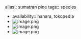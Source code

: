 alias:: sumatran pine
tags:: species

- availability:: hanara, tokopedia
- ![image.png](https://peach-geographical-bat-397.mypinata.cloud/ipfs/QmaRm8Cpjp8ReBGA4X8ugxwKUeo4jyCcuofqAz5jCazW4G)
- ![image.png](https://peach-geographical-bat-397.mypinata.cloud/ipfs/QmdknGZ4DYEDFb1PG2h3dddBBrmefFznmq2k6PkHMmycsw)
- ![image.png](https://peach-geographical-bat-397.mypinata.cloud/ipfs/QmUMmLge3jhG6LgbdhZcU76veji86pSTb5DVX3QCFFrCMJ)